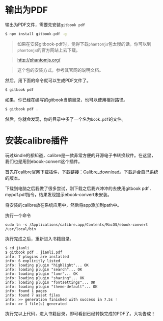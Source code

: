 # 输出为PDF

输出为PDF文件，需要先安装`gitbook pdf`

```bash
$ npm install gitbook-pdf -g
```

> 如果在安装gitbook-pdf时，觉得下载`phantomjs`包太慢的话，你可以到`phantomjs`的官方网站上去下载。

> http://phantomjs.org/

> 这个包的安装方式，参考其官网的说明文档。

然后，用下面的命令就可以生成PDF文件了。

```bash
$ gitbook pdf
```

如果，你已经在编写的gitbook当前目录，也可以使用相对路径。

```bash
$ gitbook pdf .
```

然后，你就会发现，你的目录中多了一个名为```book.pdf```的文件。

# 安装calibre插件

玩过kindle的都知道，calibre是一款非常方便的开源电子书转换软件。在这里，我们也是用到ebook-convert这个插件。

首先在calibre官网下载插件，下载链接：[Calibre_download](https://calibre-ebook.com/download)。下载适合自己系统的版本。

下载到电脑之后我做了很多尝试，刚下载之后我兴冲冲的去使用gitbook pdf . mypdf.pdf指令，结果发现提示ebook-convert未安装。

将安装的calibre放在系统应用中，然后将app添加到path中。

执行一个命令
```
sudo ln -s /Applications/calibre.app/Contents/MacOS/ebook-convert /usr/local/bin
```

执行完成之后，重新进入书籍目录。

```
$ cd jianli
$ gitbook pdf . jianli.pdf
info: 7 plugins are installed 
info: 6 explicitly listed 
info: loading plugin "highlight"... OK 
info: loading plugin "search"... OK 
info: loading plugin "lunr"... OK 
info: loading plugin "sharing"... OK 
info: loading plugin "fontsettings"... OK 
info: loading plugin "theme-default"... OK 
info: found 1 pages 
info: found 7 asset files 
info: >> generation finished with success in 7.5s ! 
info: >> 1 file(s) generated
```

执行完以上代码，进入书籍目录，即可看到已经转换完成的PDF了。大功告成！





